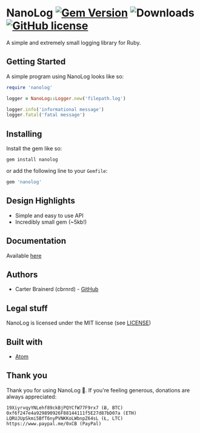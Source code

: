 # NanoLog [![Gem Version](https://badge.fury.io/rb/nanolog.svg)](https://badge.fury.io/rb/nanolog) ![Downloads](https://img.shields.io/badge/Downloads-%3E600-red.svg) [![GitHub license](https://img.shields.io/badge/license-MIT-blue.svg)](https://raw.githubusercontent.com/cbrnrd/ruby-NanoLog/master/LICENSE)
A simple and extremely small logging library for Ruby.

## Getting Started

A simple program using NanoLog looks like so:

```ruby
require 'nanolog'

logger = NanoLog::Logger.new('filepath.log')

logger.info('informational message')
logger.fatal('fatal message')
```

## Installing
Install the gem like so:

`gem install nanolog`

or add the following line to your `Gemfile`:

```ruby
gem 'nanolog'
```

## Design Highlights
- Simple and easy to use API
- Incredibly small gem (~5kb!)

## Documentation
Available [here](http://www.rubydoc.info/gems/nanolog/0.1.1c)

## Authors
- Carter Brainerd (cbrnrd) - [GitHub](https://github.com/cbrnrd)

## Legal stuff 
NanoLog is licensed under the MIT license (see [LICENSE](https://github.com/cbrnrd/ruby-NanoLog/blob/master/LICENSE))

## Built with
* [Atom](http://atom.io)

## Thank you

Thank you for using NanoLog 👏.
If you're feeling generous, donations are always appreciated:

```
19XiyrvqyYNLehf89ckBjPQYCfW77F9rx7 (Ƀ, BTC)
0xf6f247e4a929890926F88144111f5E27d87bD07a (ETH)
LQRUJUpSkmi5BfT6nyPVNKKoLWbnpZ64sL (Ł, LTC)
https://www.paypal.me/0xCB (PayPal)
```

